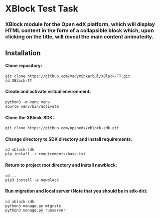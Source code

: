 # XBlock Test Task
### XBlock module for the Open edX platform, which will display HTML content in the form of a collapsible block which, upon clicking on the title, will reveal the main content animatedly.
## Installation
#### Clone repository:
```
git clone https://github.com/VadymShkarbul/XBlock-TT.git
cd XBlock-TT
```
#### Create and activate virtual environment:
```
python3 -m venv venv
source venv/bin/activate
```
#### Clone the XBlock-SDK:
```
git clone https://github.com/openedx/xblock-sdk.git
```
#### Change directory to SDK directory and install requirements:
```
cd xblock-sdk
pip install -r requirements/base.txt
```
#### Return to project root directory and install newblock:
```
cd ..
pip3 install -e newblock
```
#### Run migration and local server (Note that you should be in sdk-dir):
```
cd xblock-sdk
python3 manage.py migrate
python3 manage.py runserver
```
